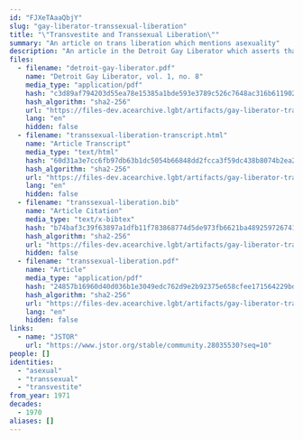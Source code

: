 ```yaml
---
id: "FJXeTAaaQbjY"
slug: "gay-liberator-transsexual-liberation"
title: "\"Transvestite and Transsexual Liberation\""
summary: "An article on trans liberation which mentions asexuality"
description: "An article in the Detroit Gay Liberator which asserts that trans liberation includes people of all orientations, including asexuals"
files:
  - filename: "detroit-gay-liberator.pdf"
    name: "Detroit Gay Liberator, vol. 1, no. 8"
    media_type: "application/pdf"
    hash: "c3d89af794203d55ea78e15385a1bde593e3789c526c7648ac316b611902cdf9"
    hash_algorithm: "sha2-256"
    url: "https://files-dev.acearchive.lgbt/artifacts/gay-liberator-transsexual-liberation/detroit-gay-liberator.pdf"
    lang: "en"
    hidden: false
  - filename: "transsexual-liberation-transcript.html"
    name: "Article Transcript"
    media_type: "text/html"
    hash: "60d31a3e7cc6fb97db63b1dc5054b66848dd2fcca3f59dc438b8074b2ea232e8"
    hash_algorithm: "sha2-256"
    url: "https://files-dev.acearchive.lgbt/artifacts/gay-liberator-transsexual-liberation/transsexual-liberation-transcript.html"
    lang: "en"
    hidden: false
  - filename: "transsexual-liberation.bib"
    name: "Article Citation"
    media_type: "text/x-bibtex"
    hash: "b74baf3c39f63897a1dfb11f783868774d5de973fb6621ba489259726741388a"
    hash_algorithm: "sha2-256"
    url: "https://files-dev.acearchive.lgbt/artifacts/gay-liberator-transsexual-liberation/transsexual-liberation.bib"
    hidden: false
  - filename: "transsexual-liberation.pdf"
    name: "Article"
    media_type: "application/pdf"
    hash: "24857b16960d40d036b1e3049edc762d9e2b92375e658cfee171564229bd9a54"
    hash_algorithm: "sha2-256"
    url: "https://files-dev.acearchive.lgbt/artifacts/gay-liberator-transsexual-liberation/transsexual-liberation.pdf"
    lang: "en"
    hidden: false
links:
  - name: "JSTOR"
    url: "https://www.jstor.org/stable/community.28035530?seq=10"
people: []
identities:
  - "asexual"
  - "transsexual"
  - "transvestite"
from_year: 1971
decades:
  - 1970
aliases: []
---
```

